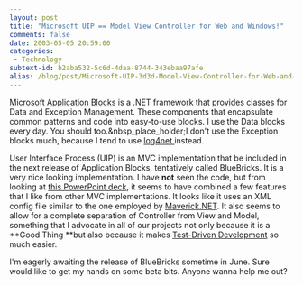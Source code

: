 ```yaml
---
layout: post
title: "Microsoft UIP == Model View Controller for Web and Windows!"
comments: false
date: 2003-05-05 20:59:00
categories:
 - Technology
subtext-id: b2aba532-5c6d-4daa-8744-343ebaa97afe
alias: /blog/post/Microsoft-UIP-3d3d-Model-View-Controller-for-Web-and-Windows!.aspx
---
```



[Microsoft Application Blocks](http://msdn.microsoft.com/library/default.asp?url=/library/en-us/dnbda/html/daab-rm.asp) is a .NET framework that provides classes for Data and Exception Management. These components that encapsulate common patterns and code into easy-to-use blocks. I use the Data blocks every day. You should too.&nbsp_place_holder;I don't use the Exception blocks much, because I tend to use [log4net ](http://sourceforge.net/projects/log4net)instead.

User Interface Process (UIP) is an MVC implementation that be included in the next release of Application Blocks, tentatively called BlueBricks. It is a very nice looking implementation. I have **not** seen the code, but from looking at [this PowerPoint deck](http://www.dotnetguru.org/articles/WebFormsAndStruts/uip/UIP_Overview.ppt), it seems to have combined a few features that I like from other MVC implementations. It looks like it uses an XML config file similar to the one employed by [Maverick.NET](http://mavnet.sourceforge.net/). It also seems to allow for a complete separation of Controller from View and Model, something that I advocate in all of our projects not only because it is a **Good Thing **but also because it makes [Test-Driven Development](http://www.peterprovost.org/wiki/ow.asp?Test%2DDriven%5FDevelopment%5FIn%5F%2ENET) so much easier.

I'm eagerly awaiting the release of BlueBricks sometime in June. Sure would like to get my hands on some beta bits. Anyone wanna help me out?
